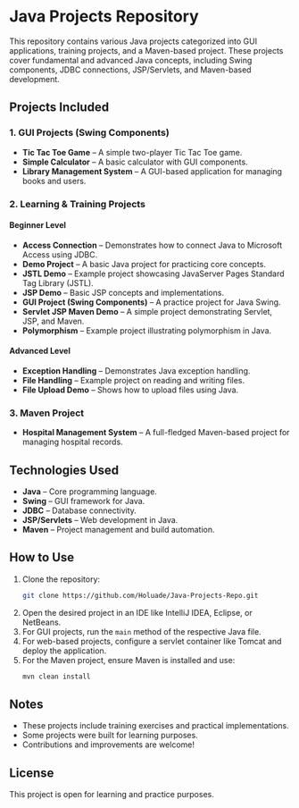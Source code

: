 # Java Projects Repository

This repository contains various Java projects categorized into GUI applications, training projects, and a Maven-based project. These projects cover fundamental and advanced Java concepts, including Swing components, JDBC connections, JSP/Servlets, and Maven-based development.

## Projects Included

### 1. GUI Projects (Swing Components)
- **Tic Tac Toe Game** – A simple two-player Tic Tac Toe game.
- **Simple Calculator** – A basic calculator with GUI components.
- **Library Management System** – A GUI-based application for managing books and users.

### 2. Learning & Training Projects
#### Beginner Level
- **Access Connection** – Demonstrates how to connect Java to Microsoft Access using JDBC.
- **Demo Project** – A basic Java project for practicing core concepts.
- **JSTL Demo** – Example project showcasing JavaServer Pages Standard Tag Library (JSTL).
- **JSP Demo** – Basic JSP concepts and implementations.
- **GUI Project (Swing Components)** – A practice project for Java Swing.
- **Servlet JSP Maven Demo** – A simple project demonstrating Servlet, JSP, and Maven.
- **Polymorphism** – Example project illustrating polymorphism in Java.

#### Advanced Level
- **Exception Handling** – Demonstrates Java exception handling.
- **File Handling** – Example project on reading and writing files.
- **File Upload Demo** – Shows how to upload files using Java.

### 3. Maven Project
- **Hospital Management System** – A full-fledged Maven-based project for managing hospital records.

## Technologies Used
- **Java** – Core programming language.
- **Swing** – GUI framework for Java.
- **JDBC** – Database connectivity.
- **JSP/Servlets** – Web development in Java.
- **Maven** – Project management and build automation.

## How to Use
1. Clone the repository:
   ```bash
   git clone https://github.com/Holuade/Java-Projects-Repo.git
   ```
2. Open the desired project in an IDE like IntelliJ IDEA, Eclipse, or NetBeans.
3. For GUI projects, run the `main` method of the respective Java file.
4. For web-based projects, configure a servlet container like Tomcat and deploy the application.
5. For the Maven project, ensure Maven is installed and use:
   ```bash
   mvn clean install
   ```

## Notes
- These projects include training exercises and practical implementations.
- Some projects were built for learning purposes.
- Contributions and improvements are welcome!

## License
This project is open for learning and practice purposes.

